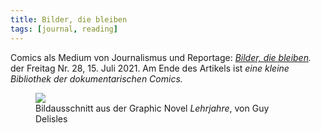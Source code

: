 ```yaml
---
title: Bilder, die bleiben
tags: [journal, reading]
---
```

Comics als Medium von Journalismus und Reportage: *[Bilder, die bleiben](https://freitag.de/comicreportage).* der Freitag Nr. 28, 15. Juli 2021.
Am Ende des Artikels ist *eine kleine Bibliothek der dokumentarischen Comics.*

<figure class="bleed">
<img src="/img/journal/2021-07-20-lehrjahre.jpg">
<figcaption>Bildausschnitt aus der Graphic Novel <cite>Lehrjahre</cite>, von Guy Delisles</figcaption>
</figure>
